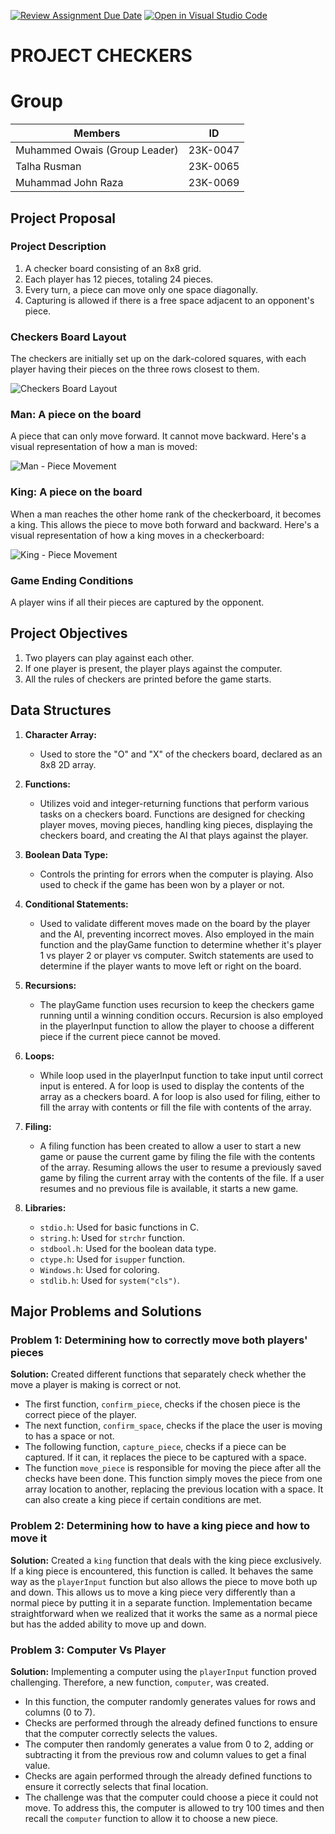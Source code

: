 [![Review Assignment Due Date](https://classroom.github.com/assets/deadline-readme-button-24ddc0f5d75046c5622901739e7c5dd533143b0c8e959d652212380cedb1ea36.svg)](https://classroom.github.com/a/j0WbCUcA)
[![Open in Visual Studio Code](https://classroom.github.com/assets/open-in-vscode-718a45dd9cf7e7f842a935f5ebbe5719a5e09af4491e668f4dbf3b35d5cca122.svg)](https://classroom.github.com/online_ide?assignment_repo_id=13059236&assignment_repo_type=AssignmentRepo)
# PROJECT CHECKERS

# Group
| Members        | ID       |
| ---------------|:--------:|
| Muhammed Owais (Group Leader) | 23K-0047 |
| Talha Rusman | 23K-0065 |
| Muhammad John Raza | 23K-0069 |

## Project Proposal

### Project Description

1. A checker board consisting of an 8x8 grid.
2. Each player has 12 pieces, totaling 24 pieces.
3. Every turn, a piece can move only one space diagonally.
4. Capturing is allowed if there is a free space adjacent to an opponent's piece.

### Checkers Board Layout

The checkers are initially set up on the dark-colored squares, with each player having their pieces on the three rows closest to them.

![Checkers Board Layout](https://github.com/NUCES-Khi/pfproject-chaos-lords/assets/83649329/c4120b08-6be8-41e3-b0b0-35b7b81a99c7)


### Man: A piece on the board

A piece that can only move forward. It cannot move backward. Here's a visual representation of how a man is moved:

![Man - Piece Movement](https://github.com/NUCES-Khi/pfproject-chaos-lords/assets/83649329/11b7c1b4-7021-42a2-b25f-4394cfdf6a85)


### King: A piece on the board

When a man reaches the other home rank of the checkerboard, it becomes a king. This allows the piece to move both forward and backward. Here's a visual representation of how a king moves in a checkerboard:

![King - Piece Movement](https://github.com/NUCES-Khi/pfproject-chaos-lords/assets/83649329/d20a2176-e7ff-457a-9dd5-46e61e83d6c0)


### Game Ending Conditions

A player wins if all their pieces are captured by the opponent.

## Project Objectives

1. Two players can play against each other.
2. If one player is present, the player plays against the computer.
3. All the rules of checkers are printed before the game starts.


## Data Structures

1. **Character Array:**
   - Used to store the "O" and "X" of the checkers board, declared as an 8x8 2D array.

2. **Functions:**
   - Utilizes void and integer-returning functions that perform various tasks on a checkers board. Functions are designed for checking player moves, moving pieces, handling king pieces, displaying the checkers board, and creating the AI that plays against the player.

3. **Boolean Data Type:**
   - Controls the printing for errors when the computer is playing. Also used to check if the game has been won by a player or not.

4. **Conditional Statements:**
   - Used to validate different moves made on the board by the player and the AI, preventing incorrect moves. Also employed in the main function and the playGame function to determine whether it's player 1 vs player 2 or player vs computer. Switch statements are used to determine if the player wants to move left or right on the board.

5. **Recursions:**
   - The playGame function uses recursion to keep the checkers game running until a winning condition occurs. Recursion is also employed in the playerInput function to allow the player to choose a different piece if the current piece cannot be moved.

6. **Loops:**
   - While loop used in the playerInput function to take input until correct input is entered. A for loop is used to display the contents of the array as a checkers board. A for loop is also used for filing, either to fill the array with contents or fill the file with contents of the array.

7. **Filing:**
   - A filing function has been created to allow a user to start a new game or pause the current game by filing the file with the contents of the array. Resuming allows the user to resume a previously saved game by filing the current array with the contents of the file. If a user resumes and no previous file is available, it starts a new game.

8. **Libraries:**
   - `stdio.h`: Used for basic functions in C.
   - `string.h`: Used for `strchr` function.
   - `stdbool.h`: Used for the boolean data type.
   - `ctype.h`: Used for `isupper` function.
   - `Windows.h`: Used for coloring.
   - `stdlib.h`: Used for `system("cls")`.

    
## Major Problems and Solutions

### Problem 1: Determining how to correctly move both players' pieces

**Solution:**
Created different functions that separately check whether the move a player is making is correct or not.
- The first function, `confirm_piece`, checks if the chosen piece is the correct piece of the player.
- The next function, `confirm_space`, checks if the place the user is moving to has a space or not.
- The following function, `capture_piece`, checks if a piece can be captured. If it can, it replaces the piece to be captured with a space.
- The function `move_piece` is responsible for moving the piece after all the checks have been done. This function simply moves the piece from one array location to another, replacing the previous location with a space. It can also create a king piece if certain conditions are met.

### Problem 2: Determining how to have a king piece and how to move it

**Solution:**
Created a `king` function that deals with the king piece exclusively. If a king piece is encountered, this function is called. It behaves the same way as the `playerInput` function but also allows the piece to move both up and down. This allows us to move a king piece very differently than a normal piece by putting it in a separate function. Implementation became straightforward when we realized that it works the same as a normal piece but has the added ability to move up and down.

### Problem 3: Computer Vs Player

**Solution:**
Implementing a computer using the `playerInput` function proved challenging. Therefore, a new function, `computer`, was created.
- In this function, the computer randomly generates values for rows and columns (0 to 7).
- Checks are performed through the already defined functions to ensure that the computer correctly selects the values.
- The computer then randomly generates a value from 0 to 2, adding or subtracting it from the previous row and column values to get a final value.
- Checks are again performed through the already defined functions to ensure it correctly selects that final location.
- The challenge was that the computer could choose a piece it could not move. To address this, the computer is allowed to try 100 times and then recall the `computer` function to allow it to choose a new piece.
